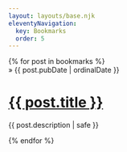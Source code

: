```yaml
---
layout: layouts/base.njk
eleventyNavigation:
  key: Bookmarks
  order: 5
---
```


<div class="bookmarks-page-style">
{% for post in bookmarks %}
	<div class="bookmark-post">
		<time class="postlist-date" datetime="{{ post.pubDate | htmlDateString }}">
			» {{ post.pubDate | ordinalDate }}
		</time>
		<h1><a href="{{ post.link }}">{{ post.title }}</a></h1>
		<p>{{ post.description | safe }}</p>
	</div>
{% endfor %}
</div>
